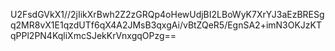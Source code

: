 U2FsdGVkX1//2jIikXrBwh2Z2zGRQp4oHewUdjBI2LBoWyK7XrYJ3aEzBRESgq2MR8vX1E1qzdUTf6qX4A2JMsB3qxgAi/vBtZQeR5/EgnSA2+imN3OKJzKTqPPl2PN4KqliXmcSJekKrVnxgqOPzg==